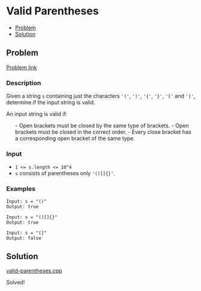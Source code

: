 # Valid Parentheses
- [Problem](#problem)
- [Solution](#valid-parentheses.cpp)

## Problem
[Problem link](problem_link)

### Description
Given a string `s` containing just the characters `'('`, `')'`, `'{'`, `'}'`, `'['` and `']'`, determine if the input string is valid.

An input string is valid if:

<ol>
	- Open brackets must be closed by the same type of brackets.
	- Open brackets must be closed in the correct order.
	- Every close bracket has a corresponding open bracket of the same type.
</ol>

### Input


- `1 <= s.length <= 10^4`
- `s` consists of parentheses only `'()[]{}'`.




### Examples
```
Input: s = "()"
Output: true
```

```
Input: s = "()[]{}"
Output: true
```

```
Input: s = "(]"
Output: false
```


## Solution

[valid-parentheses.cpp](./valid-parentheses.cpp)

Solved!